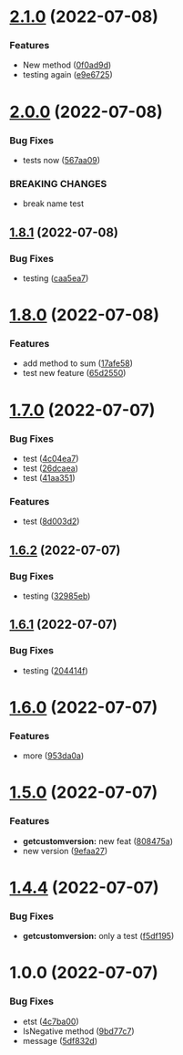# [2.1.0](https://github.com/NelsonBN/test-nuget/compare/v2.0.0...v2.1.0) (2022-07-08)


### Features

* New method ([0f0ad9d](https://github.com/NelsonBN/test-nuget/commit/0f0ad9d6ff80a55fe95b0b94800930048507dd0f))
* testing again ([e9e6725](https://github.com/NelsonBN/test-nuget/commit/e9e67252d3793135667679e8a7877b2da4a03a32))

# [2.0.0](https://github.com/NelsonBN/test-nuget/compare/v1.8.1...v2.0.0) (2022-07-08)


### Bug Fixes

* tests now ([567aa09](https://github.com/NelsonBN/test-nuget/commit/567aa09eb9c0084a58524d1d060af905d641af60))


### BREAKING CHANGES

* break name test

## [1.8.1](https://github.com/NelsonBN/test-nuget/compare/v1.8.0...v1.8.1) (2022-07-08)


### Bug Fixes

* testing ([caa5ea7](https://github.com/NelsonBN/test-nuget/commit/caa5ea74b95ab7fa5d7008d03120d76b15676f46))

# [1.8.0](https://github.com/NelsonBN/test-nuget/compare/v1.7.0...v1.8.0) (2022-07-08)


### Features

* add method to sum ([17afe58](https://github.com/NelsonBN/test-nuget/commit/17afe58cc477916749c1a5c04e60264eb85e8dc9))
* test new feature ([65d2550](https://github.com/NelsonBN/test-nuget/commit/65d25505c4de9828734c976e6ebd276272d839ea))

# [1.7.0](https://github.com/NelsonBN/test-nuget/compare/v1.6.2...v1.7.0) (2022-07-07)


### Bug Fixes

* test ([4c04ea7](https://github.com/NelsonBN/test-nuget/commit/4c04ea745c9e529b0f98250a477fc214657a3273))
* test ([26dcaea](https://github.com/NelsonBN/test-nuget/commit/26dcaea1cddf91412bef4d612aca1c531638e65f))
* test ([41aa351](https://github.com/NelsonBN/test-nuget/commit/41aa351dfe5b1022de2dd41a4e88a5e3f864d05e))


### Features

* test ([8d003d2](https://github.com/NelsonBN/test-nuget/commit/8d003d22c3f6992f4430091d38c450abfe09887b))

## [1.6.2](https://github.com/NelsonBN/test-nuget/compare/v1.6.1...v1.6.2) (2022-07-07)


### Bug Fixes

* testing ([32985eb](https://github.com/NelsonBN/test-nuget/commit/32985eb2ca026e7db704afdab46d8b05adb17069))

## [1.6.1](https://github.com/NelsonBN/test-nuget/compare/v1.6.0...v1.6.1) (2022-07-07)


### Bug Fixes

* testing ([204414f](https://github.com/NelsonBN/test-nuget/commit/204414fd0fa6ee9d99cd0ef4e59737d60e999ec8))

# [1.6.0](https://github.com/NelsonBN/test-nuget/compare/v1.5.0...v1.6.0) (2022-07-07)


### Features

* more ([953da0a](https://github.com/NelsonBN/test-nuget/commit/953da0a9adc2d836581d01ebb9e9a374c6725186))

# [1.5.0](https://github.com/NelsonBN/test-nuget/compare/v1.4.4...v1.5.0) (2022-07-07)


### Features

* **getcustomversion:** new feat ([808475a](https://github.com/NelsonBN/test-nuget/commit/808475a596cf74f101b71ab18c1151d28da88ada))
* new version ([9efaa27](https://github.com/NelsonBN/test-nuget/commit/9efaa2746f6da842bfd0800cf873e80b806a84de))



# [1.4.4](https://github.com/NelsonBN/test-nuget/compare/v1.4.3...v1.4.4) (2022-07-07)


### Bug Fixes

* **getcustomversion:** only a test ([f5df195](https://github.com/NelsonBN/test-nuget/commit/f5df1953924ad452a2109a0171c4ad4d7e23bf8d))

# 1.0.0 (2022-07-07)


### Bug Fixes

* etst ([4c7ba00](https://github.com/NelsonBN/test-nuget/commit/4c7ba00613b7d9177a924e258cb406109c2da1f3))
* IsNegative method ([9bd77c7](https://github.com/NelsonBN/test-nuget/commit/9bd77c7ad50527d2709c0e634f8f359f6b29878b))
* message ([5df832d](https://github.com/NelsonBN/test-nuget/commit/5df832da35de94854b49997a285359b1fee1cf54))
